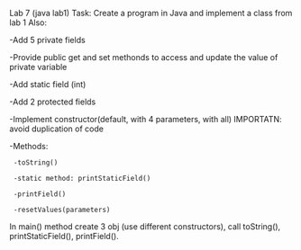 Lab 7 (java lab1)
Task: Create a program in Java and implement a class from lab 1
Also:

 -Add 5 private fields 

 -Provide public get and set methonds to access and update the value of private variable

 -Add static field (int)

 -Add 2 protected fields

 -Implement constructor(default, with 4 parameters, with all) IMPORTATN: avoid duplication of code

 -Methods: 

     -toString()

     -static method: printStaticField()

     -printField()

     -resetValues(parameters)


 In main() method create 3 obj (use different constructors), call toString(), printStaticField(), printField().

